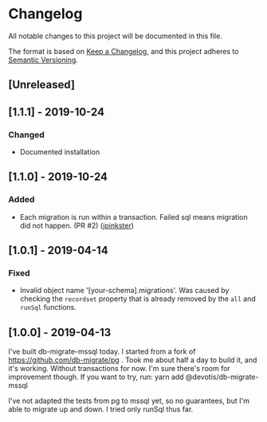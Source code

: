# Changelog
All notable changes to this project will be documented in this file.

The format is based on [Keep a Changelog](https://keepachangelog.com/en/1.0.0/),
and this project adheres to [Semantic Versioning](https://semver.org/spec/v2.0.0.html).

## [Unreleased]

## [1.1.1] - 2019-10-24

### Changed
- Documented installation

## [1.1.0] - 2019-10-24

### Added
- Each migration is run within a transaction. Failed sql means migration did not happen. (PR #2) ([jpinkster](https://github.com/jpinkster))

## [1.0.1] - 2019-04-14

### Fixed
- Invalid object name '[your-schema].migrations'. Was caused by checking the `recordset` property that is already removed by the `all` and `runSql` functions.

## [1.0.0] - 2019-04-13
I've built db-migrate-mssql today. I started from a fork of https://github.com/db-migrate/pg . Took me about half a day to build it, and it's working. Without transactions for now. I'm sure there's room for improvement though. If you want to try, run: yarn add @devotis/db-migrate-mssql

I've not adapted the tests from pg to mssql yet, so no guarantees, but I'm able to migrate up and down. I tried only runSql thus far.
